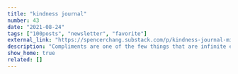 ```yaml
---
title: "kindness journal"
number: 43
date: "2021-08-24"
tags: ["100posts", "newsletter", "favorite"]
external_link: "https://spencerchang.substack.com/p/kindness-journal-mini-43100"
description: "Compliments are one of the few things that are infinite energy machines. It’s free to think of and give, and each one generates so much equivalent energy in happiness."
show_home: true
related: []
---
```

